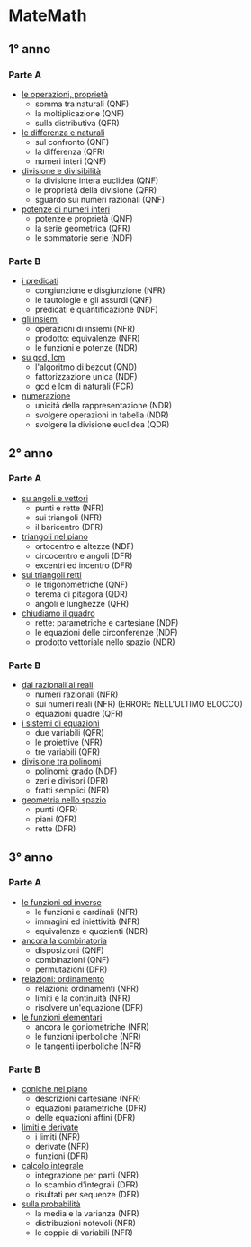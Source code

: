 # MateMath

## 1° anno

### Parte A

- <a href="1°/1°A/1°A_1.html">le operazioni, proprietà</a>
  - somma tra naturali (QNF)
  - la moltiplicazione (QNF)
  - sulla distributiva (QFR)
- <a href="1°/1°A/1°A_2.html">le differenza e naturali</a>
  - sul confronto (QNF)
  - la differenza (QFR)
  - numeri interi (QNF)
- <a href="1°/1°A/1°A_3.html">divisione e divisibilità</a>
  - la divisione intera euclidea (QNF)
  - le proprietà della divisione (QFR)
  - sguardo sui numeri razionali (QNF)
- <a href="1°/1°A/1°A_4.html">potenze di numeri interi</a>
  - potenze e proprietà (QNF)
  - la serie geometrica (QFR)
  - le sommatorie serie (NDF)

### Parte B

- <a href="1°/1°B/1°B_1.html">i predicati</a>
  - congiunzione e disgiunzione (NFR)
  - le tautologie e gli assurdi (QNF)
  - predicati e quantificazione (NDF)
- <a href="1°/1°B/1°B_2.html">gli insiemi</a>
  - operazioni di insiemi (NFR)
  - prodotto: equivalenze (NFR)
  - le funzioni e potenze (NDR)
- <a href="1°/1°B/1°B_4.html">su gcd, lcm</a>
  - l'algoritmo di bezout (QND)
  - fattorizzazione unica (NDF)
  - gcd e lcm di naturali (FCR)
- <a href="1°/1°B/1°B_3.html">numerazione</a>
  - unicità della rappresentazione (NDR)
  - svolgere operazioni in tabella (NDR)
  - svolgere la divisione euclidea (QDR)

## 2° anno

### Parte A

- <a href="2°/2°A/2°A_1.html">su angoli e vettori</a>
  - punti e rette (NFR)
  - sui triangoli (NFR)
  - il baricentro (DFR)
- <a href="2°/2°A/2°A_2.html">triangoli nel piano</a>
  - ortocentro e altezze (NDF)
  - circocentro e angoli (DFR)
  - excentri ed incentro (DFR)
- <a href="2°/2°A/2°A_3.html">sui triangoli retti</a>
  - le trigonometriche (QNF)
  - terema di pitagora (QDR)
  - angoli e lunghezze (QFR)
- <a href="2°/2°A/2°A_4.html">chiudiamo il quadro</a>
  - rette: parametriche e cartesiane (NDF)
  - le equazioni delle circonferenze (NDF)
  - prodotto vettoriale nello spazio (NDR)

### Parte B

- <a href="2°/2°B/2°B_1.html">dai razionali ai reali</a>
  - numeri razionali (NFR)
  - sui numeri reali (NFR) (ERRORE NELL'ULTIMO BLOCCO)
  - equazioni quadre (QFR)
- <a href="2°/2°B/2°B_2.html">i sistemi di equazioni</a>
  - due variabili (QFR)
  - le proiettive (NFR)
  - tre variabili (QFR)
- <a href="2°/2°B/2°B_3.html">divisione tra polinomi</a>
  - polinomi: grado (NDF)
  - zeri e divisori (DFR)
  - fratti semplici (NFR)
- <a href="2°/2°B/2°B_4.html">geometria nello spazio</a>
  - punti (QFR)
  - piani (QFR)
  - rette (DFR)

## 3° anno

### Parte A

- <a href="3°/3°A/3°A_1.html">le funzioni ed inverse</a>
  - le funzioni e cardinali (NFR)
  - immagini ed iniettività (NFR)
  - equivalenze e quozienti (NDR)
- <a href="3°/3°B/3°B_2.html">ancora la combinatoria</a>
  - disposizioni (QNF)
  - combinazioni (QNF)
  - permutazioni (DFR)
- <a href="3°/3°A/3°A_3.html">relazioni: ordinamento</a>
  - relazioni: ordinamenti (NFR)
  - limiti e la continuità (NFR)
  - risolvere un'equazione (DFR)
- <a href="3°/3°B/3°A_4.html">le funzioni elementari</a>
  - ancora le goniometriche (NFR)
  - le funzioni iperboliche (NFR)
  - le tangenti iperboliche (NFR)

### Parte B

- <a href="3°/3°B/3°B_1.html">coniche nel piano</a>
  - descrizioni cartesiane (NFR)
  - equazioni parametriche (DFR)
  - delle equazioni affini (DFR)
- <a href="3°/3°B/3°B_2.html">limiti e derivate</a>
  - i limiti (NFR)
  - derivate (NFR)
  - funzioni (DFR)
- <a href="3°/3°B/3°B_3.html">calcolo integrale</a>
  - integrazione per parti (NFR)
  - lo scambio d'integrali (DFR)
  - risultati per sequenze (DFR)
- <a href="3°/3°B/3°B_4.html">sulla probabilità</a>
  - la media e la varianza (NFR)
  - distribuzioni notevoli (NFR)
  - le coppie di variabili (NFR)